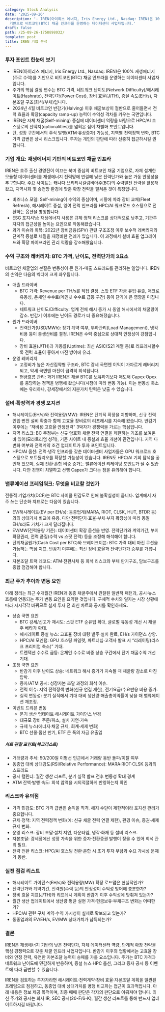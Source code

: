 ```yaml
---
category: Stock Analysis
date: '2025-09-26'
description: '- IREN(아이리스 에너지, Iris Energy Ltd., Nasdaq: IREN)은 100% 재생에너지(주로 수력)를
  기반으로 비트코인(BTC) 채굴 인프라를 운영하는 데이터센터 사업자입니다.'
draft: false
path: /25-09-26-1758898032/
template: post
title: IREN 기업 분석
---
```


### 투자 포인트 한눈에 보기
- IREN(아이리스 에너지, Iris Energy Ltd., Nasdaq: IREN)은 100% 재생에너지(주로 수력)를 기반으로 비트코인(BTC) 채굴 인프라를 운영하는 데이터센터 사업자입니다.
- 주가의 핵심 결정 변수는 BTC 가격, 네트워크 난이도(Network Difficulty)/해시레이트(Hashrate), 전력단가(Power Cost), 장비 효율(J/TH), 증설 속도(EH/s), 자본조달 구조(희석/부채)입니다.
- 2024년 4월 비트코인 반감기(Halving) 이후 채굴보상이 절반으로 줄어들면서 전력 효율과 확장(capacity ramp-up) 능력이 수익성 격차를 키우는 국면입니다.
- IREN은 자체 채굴(Self-mining) 중심에 데이터센터 역량을 바탕으로 HPC/AI 호스팅로의 선택지(optionalities)를 넓혀온 점이 차별화 포인트입니다.
- 단, 성장 구간에서의 주식 발행(ATM·유상증자) 가능성, 지역별 전력정책 변화, BTC 가격 급변은 상시 리스크입니다. 투자는 개인의 판단에 따라 신중히 접근하시길 권합니다.

### 기업 개요: 재생에너지 기반의 비트코인 채굴 인프라
IREN은 호주 출신 경영진이 이끄는 북미 중심의 비트코인 채굴 기업으로, 자체 설계한 모듈형 데이터센터를 재생에너지 전력망에 연결해 낮은 전력단가와 높은 가동 안정성을 추구합니다. 주요 사이트는 캐나다 브리티시컬럼비아주(BC)의 수력발전 전력을 활용해왔고, 지역사회 및 송전망 환경에 맞춘 확장 전략을 펼쳐온 것이 특징입니다.

- 비즈니스 모델: Self-mining이 수익의 중심이며, 시황에 따라 장비 교체(Fleet Refresh), 해시레이트 증설, 잉여 전력 인프라를 HPC/AI 워크로드 호스팅으로 전환하는 옵션을 병행합니다.
- ESG 포지셔닝: 재생에너지 사용은 규제·정책 리스크를 상대적으로 낮추고, 기관투자자의 접근성을 높이는 요인으로 작동해왔습니다.
- 과거 이슈와 회복: 2022년 장비금융(SPV) 관련 구조조정 이후 보수적 레버리지와 단계적 증설로 체질을 재정비한 전례가 있습니다. 이 과정에서 설비 효율 업그레이드와 확장 파이프라인 관리 역량을 강조해왔습니다.

### 수익 구조와 레버리지: BTC 가격, 난이도, 전력단가의 3요소
비트코인 채굴업의 본질은 변동성이 큰 원가-매출 스프레드를 관리하는 일입니다. IREN의 손익은 다음의 벡터에 크게 좌우됩니다.

- 매출 드라이버
  - BTC 가격: Revenue per TH/s를 직접 결정. 스팟 ETF 자금 유입·유출, 매크로 유동성, 온체인 수수료(메인넷 수수료 급등 구간) 등이 단기에 큰 영향을 미칩니다.
  - 네트워크 난이도/Difficulty: 업계 전체 해시 증가 시 동일 해시에서의 채굴량이 감소. 반감기 이후에는 난이도 경로가 더 중요해졌습니다.
- 원가 드라이버
  - 전력단가(USD/MWh): 장기 계약 여부, 부하관리(Load Management), 냉각 비용 등이 총생산비를 결정. IREN은 수력 중심으로 상대적 안정성이 강점입니다.
  - 장비 효율(J/TH)과 가동률(Uptime): 최신 ASIC(S21 계열 등)로 리프레시할수록 전력 효율이 좋아져 마진 방어에 유리.
- 운영 레버리지
  - 고정비가 높은 자산집약형 구조라, BTC 강세 국면엔 이익이 가파르게 레버리지되고, 약세 국면엔 마진이 급격히 희석됩니다.
  - 현금흐름 관리: 과거 IREN은 채굴 BTC를 보유하기보다 매도해 Capex·Opex를 충당하는 정책을 병행해 왔습니다(시점에 따라 변동 가능). 이는 변동성 축소에는 유리하나, 강세장에서의 지분가치 탄력은 낮출 수 있습니다.

### 설비·확장력과 경쟁 포지션
- 해시레이트(EH/s)와 전력용량(MW): IREN은 단계적 확장을 지향하며, 신규 전력 인입·변전 설비 확충과 함께 고효율 장비로의 리프레시를 지속해 왔습니다. 반감기 이후에는 “저비용·고효율·안정전력” 3박자가 경쟁력을 가르는 핵심입니다.
- 지역 리스크: BC 주정부는 신규 암호화 채굴 전력 연결을 제한하는 기조를 보여온 바 있어(모라토리엄 성격), 기존 사이트 내 증설과 효율 개선이 관건입니다. 지역 다변화 여부와 전력계약 조건 업데이트가 투자 포인트입니다.
- HPC/AI 옵션: 전력·냉각 인프라를 갖춘 데이터센터 사업자들은 GPU 워크로드 호스팅으로 포트폴리오를 확장할 가능성이 있습니다. IREN도 HPC/AI 기회 탐색을 공언해 왔으며, 실제 전환·혼합 비중 증가는 밸류에이션 리레이팅 포인트가 될 수 있습니다. 다만 경쟁이 치열하고 선행 Capex가 크다는 점을 유의해야 합니다.

### 밸류에이션 프레임워크: 무엇을 비교할 것인가
전통적 기업가치(DCF)는 BTC 사이클 민감도로 인해 불확실성이 큽니다. 업계에서 자주 쓰는 단순화 지표로는 다음이 있습니다.

- EV/해시레이트(EV per EH/s): 동종업계(MARA, RIOT, CLSK, HUT, BTDR 등)와의 상대가치 비교에 유용. 다만 전력단가·효율·부채·부지 확장성에 따라 동일 EH/s라도 가치가 크게 달라집니다.
- EV/MW(전력용량 기준): 데이터센터 확장 옵션을 반영. 전력단가와 계약기간, 부지 확장권리, 전력 품질(수력 vs 스팟 전력) 등을 조정해 해석해야 합니다.
- 단위채굴원가(Cash Cost per BTC)와 브레이크이븐: BTC 가격 대비 마진 쿠션을 가늠하는 핵심 지표. 반감기 이후에는 최신 장비 효율과 전력단가가 승부를 가릅니다.
- 자본조달 트랙 레코드: ATM·전환사채 등 희석 리스크와 부채 만기구조, 담보구조를 종합 점검해야 합니다.

### 최근 주가 추이와 변동 요인
아래 정리는 최근 수개월간 IREN과 동종 채굴주에서 관찰된 일반적 패턴과, 공시·뉴스 흐름에 연동되는 주가 변동 요인을 요약한 것입니다. 구체적 수치와 일자는 시장 상황에 따라 시시각각 바뀌므로 실제 투자 전 최신 차트와 공시를 확인하세요.

- 상승 국면 요인
  - BTC 강세/신고가 재시도: 스팟 ETF 순유입 확대, 글로벌 유동성 개선 시 채굴주 베타가 확대.
  - 해시레이트 증설 뉴스: 고효율 장비 대량 발주·설치 완료, EH/s 가이던스 상향.
  - HPC/AI 모멘텀: GPU 호스팅 파일럿, 파트너십·고객사 발표 시 “리레이팅(리스크 프리미엄 축소)” 기대.
  - 트랜잭션 수수료 급등: 온체인 수수료 비중 상승 구간에서 단기 채굴수익 개선 기대.
- 조정 국면 요인
  - 반감기 이후 난이도 상승: 네트워크 해시 증가가 지속될 때 채굴량 감소로 마진 압박.
  - 증자/ATM 공시: 성장자본 조달 과정의 희석 이슈.
  - 전력 이슈: 지역 전력정책 변화(신규 연결 제한), 전기요금/수요반응 비용 증가.
  - 실적 변동성: 분기 실적에서 기대 대비 생산량·매출총이익률이 낮을 때 밸류에이션 재조정.
- 이벤트 드리븐 변동
  - 분기 생산 업데이트·해시레이트 가이던스 변경
  - 대규모 장비 주문/취소, 설치 지연·가속
  - 규제 뉴스(에너지·채굴 규제, 회계·세제 변화)
  - BTC 선물·옵션 만기, ETF 큰 폭의 자금 유출입

##### 차트 관찰 포인트(체크리스트)
- 거래량과 추세: 50/200일 이평선 인근에서 거래량 동반 돌파/이탈 여부
- 동종업 대비 상대강도(RSI/Relative Performance): MARA·RIOT·CLSK 등과의 스프레드
- 공시 캘린더: 월간 생산 리포트, 분기 실적 발표 전후 변동성 확대 경계
- ATM 잔액·발행 속도: 희석 압력을 시의적절하게 반영하는지 확인

### 리스크와 유의점
- 가격 민감도: BTC 가격 급변은 손익을 직격. 헤지 수단이 제한적이라 포지션 관리가 중요합니다.
- 규제·정책: 지역 전력정책 변화(예: 신규 채굴 전력 연결 제한), 환경 이슈, 증권·세제 규제 변화.
- 운영 리스크: 장비 조달·설치 지연, 다운타임, 냉각·화재 등 설비 리스크.
- 자본조달: 강세장에선 성장 가속을 위한 증자·전환증권 발행이 잦을 수 있어 희석 관리 필요.
- 전략 전환 리스크: HPC/AI 호스팅 전환·혼합 시 초기 투자 부담과 수요 가시성 문제가 동반.

### 실전 점검 리스트
- 해시레이트 가이던스(EH/s)와 전력용량(MW) 확장 로드맵은 현실적인가?
- 전력단가와 계약기간, 전력원(수력 등)의 안정성이 수익성 방어에 충분한가?
- 장비 효율 지표(J/TH)와 리프레시 계획이 반감기 이후 수익성에 맞춰져 있는가?
- 월간 생산 업데이트에서 생산량·평균 실현 가격·현금보유·부채구조 변화는 어떠한가?
- HPC/AI 관련 구체 계약·수익 가시성이 실제로 확보되고 있는가?
- 동종업과의 EV/EH/s, EV/MW 상대가치가 납득되는가?

### 결론
IREN은 재생에너지 기반의 낮은 전력단가, 자체 데이터센터 역량, 단계적 확장 전략을 핵심 경쟁력으로 갖춘 채굴 인프라 사업자입니다. 반감기 이후의 업황에서는 고효율 장비와 안정 전력, 유연한 자본조달 능력이 승패를 가를 요소입니다. 주가는 BTC 가격과 네트워크 난이도에 민감하게 반응하며, 증설 뉴스·HPC 옵션, 그리고 증자 공시 등 이벤트에 따라 급변할 수 있습니다.

IREN을 검토하는 투자자라면 해시레이트·전력계약·장비 효율·자본조달 계획을 일관된 프레임으로 점검하고, 동종업 대비 상대가치를 병행 비교하는 접근이 효과적입니다. 아래 내용은 정보 제공 목적이며, 최종 매매 판단은 각자의 판단으로 이뤄져야 합니다. 최신 주가와 공시는 회사 IR, SEC 공시(20-F/6-K), 월간 생산 리포트를 통해 반드시 업데이트하시길 바랍니다.